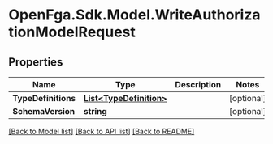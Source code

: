 # OpenFga.Sdk.Model.WriteAuthorizationModelRequest

## Properties

Name | Type | Description | Notes
------------ | ------------- | ------------- | -------------
**TypeDefinitions** | [**List&lt;TypeDefinition&gt;**](TypeDefinition.md) |  | [optional] 
**SchemaVersion** | **string** |  | [optional] 

[[Back to Model list]](../README.md#models) [[Back to API list]](../README.md#api-endpoints) [[Back to README]](../README.md)

